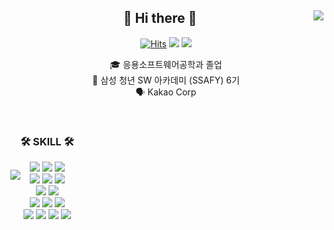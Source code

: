 <!-- ## Hi there 👋 -->

<!--
**sonarington/sonarington** is a ✨ _special_ ✨ repository because its `README.md` (this file) appears on your GitHub profile.

Here are some ideas to get you started:

- 🔭 I’m currently working on ...
- 🌱 I’m currently learning ...
- 👯 I’m looking to collaborate on ...
- 🤔 I’m looking for help with ...
- 💬 Ask me about ...
- 📫 How to reach me: ...
- 😄 Pronouns: ...
- ⚡ Fun fact: ...
-->



<div align="center">
  
  <div align="right">
    <img align="right" src="http://mazassumnida.wtf/api/v2/generate_badge?boj=sonarington"/>
  </div>
  
  <div>
    
## 👋 Hi there 👋 

  

  [![Hits](https://hits.seeyoufarm.com/api/count/incr/badge.svg?url=https%3A%2F%2Fgithub.com%2Fsonarington&count_bg=%2379C83D&title_bg=%23555555&icon=&icon_color=%23E7E7E7&title=hits&edge_flat=false)](https://github.com/sonarington) <a href="https://sonarington.tistory.com"><img src="https://img.shields.io/badge/-TechBlog-20C997?style=flat-square&logo=Velog&logoColor=white&"/></a> <a href="https://sonarington.notion.site/6c06cb79f2474823861cb102c593f855"><img src="https://img.shields.io/badge/-Portfolio-000000?style=flat-square&logo=Notion&logoColor=white"/></a>  

  

  🎓 응용소프트웨어공학과 졸업<br>
  🔎 삼성 청년 SW 아카데미 (SSAFY) 6기<br>
  🗣 Kakao Corp<br>
 

  <br>
 
</div>
</div>


<div style="display: flex; flex-direction: row;  align-items: center;">

  <div align="right">
    <img align="right" src="https://github-readme-stats.vercel.app/api/top-langs/?username=sonarington&layout=compact&hide=javascript,css,scss&theme=dracula&langs_count=8"/>
    <!--img align="right" src="https://github-readme-stats.vercel.app/api?username=sonarington&show_icons=true&theme=radical"/-->
  </div>
  
  
  
<div align="center">
    
### 🛠 SKILL 🛠
 
<img src="https://img.shields.io/badge/-JAVA-007396?style=flat-square&logo=java&logoColor=white"> <img src="https://img.shields.io/badge/-Spring Boot-6DB33F?style=flat-square&logo=SpringBoot&logoColor=white"/> <img src="https://img.shields.io/badge/-Gradle-02303A?style=flat-square&logo=Gradle"/>
<br>
<img src="https://img.shields.io/badge/Python-3776AB?style=flat-square&logo=Python&logoColor=white"/> <img src="https://img.shields.io/badge/-Flask-000000?style=flat-square&logo=Flask"/> <img src="https://img.shields.io/badge/TensorFlow-FF6F00?style=flat-square&logo=TensorFlow&logoColor=white"/>
<br>
<img src="https://img.shields.io/badge/PHP-777BB4?style=flat-square&logo=PHP&logoColor=white"/> <img src="https://img.shields.io/badge/Laravel-FF2D20?style=flat-square&logo=Laravel&logoColor=white"/>
<br>
<img src="https://img.shields.io/badge/MySQL-4479A1?style=flat-square&logo=MySQL&logoColor=white"/> <img src="https://img.shields.io/badge/MariaDB-003545?style=flat-square&logo=MariaDB&logoColor=white"/> <img src="https://img.shields.io/badge/Firebase-FFCA28?style=flat-square&logo=Firebase&logoColor=white"/>
<br>
<img src="https://img.shields.io/badge/Amazon AWS-232F3E?style=flat-square&logo=Amazon AWS&logoColor=white"/> <img src="https://img.shields.io/badge/Ubuntu-E95420?style=flat-square&logo=Ubuntu&logoColor=white"/> <img src="https://img.shields.io/badge/Docker-2496ED?style=flat-square&logo=Docker&logoColor=white"/> <img src="https://img.shields.io/badge/NGINX-009639?style=flat-square&logo=NGINX&logoColor=white"/>
<br>
 
</div>
</div>











<!--
## 🛠️ Stacks

<img src="https://img.shields.io/badge/Python-3766AB?style=flat-square&logo=Python&logoColor=white"/> <img src="https://img.shields.io/badge/Java-007396?style=flat-square&logo=Java&logoColor=white"/> <img src="https://img.shields.io/badge/JavaScript-F7DF1E?style=flat-square&logo=JavaScript&logoColor=white"/> <img src="https://img.shields.io/badge/C-A8B9CC?style=flat-square&logo=C&logoColor=white"/> <img src="https://img.shields.io/badge/C++-00599C?style=flat-square&logo=C++&logoColor=white"/> <img src="https://img.shields.io/badge/Vue.js-4FC08D?style=flat-square&logo=Vue.js&logoColor=white"/> <img src="https://img.shields.io/badge/MySQL-4479A1?style=flat-square&logo=MySQL&logoColor=white"/> <img src="https://img.shields.io/badge/TensorFlow-FF6F00?style=flat-square&logo=TensorFlow&logoColor=white"/> 


## 💪🏼 Tools 

 <img src="https://img.shields.io/badge/Visual Studio Code-007ACC?style=flat-square&logo=Visual Studio Code&logoColor=white"/> <img src="https://img.shields.io/badge/GitHub-181717?style=flat-square&logo=GitHub&logoColor=white"/> <img src="https://img.shields.io/badge/Eclipse IDE-2C2255?style=flat-square&logo=Eclipse IDE&logoColor=white"/> <img src="https://img.shields.io/badge/Vim-019733?style=flat-square&logo=Vim&logoColor=white"/> <img src="https://img.shields.io/badge/Anaconda-44A833?style=flat-square&logo=Anaconda&logoColor=white"/> <img src="https://img.shields.io/badge/IntelliJ IDEA-000000?style=flat-square&logo=IntelliJ IDEA&logoColor=white"/> 

![Anurag's GitHub stats](https://github-readme-stats.vercel.app/api?username=sonarington&show_icons=true&theme=radical)


## 🐱 About Me

[![Gmail Badge](https://img.shields.io/badge/Gmail-d14836?style=flat-square&logo=Gmail&logoColor=white&link=mailto:spiritington@gmail.com)](spiritington@gmail.com)
[![Notion Badge](https://img.shields.io/badge/Notion-000000?style=flat-square&logo=Notion&logoColor=white&link=https://sonarington.notion.site/1612a809df194bb892e7dc0f4947c300)](https://sonarington.notion.site/1612a809df194bb892e7dc0f4947c300)
[![Velog Badge](https://img.shields.io/badge/Velog-20C997?style=flat-square&logo=Velog&logoColor=white&link=https://velog.io/@sonarington)](https://velog.io/@sonarington)
<a href="https://sonarington.tistory.com/" target="_blank">
<img src="https://img.shields.io/badge/Blog-FF5500?style=flat-square&logo=tistory&logoColor=white" alt="Blog">
</a>


## 🏅 Algorithm 

[![Solved.ac Profile](http://mazassumnida.wtf/api/v2/generate_badge?boj=sonarington)](https://solved.ac/sonarington/)  


## 🏆 Awards
|Competition|Prize|Date|
|------|---|---|
|2024년 온투인 서비스 아이디어 공모전|동상|Dec 20, 2024|
-->






